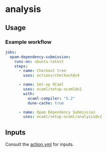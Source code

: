 # analysis

## Usage

### Example workflow

```yml
jobs:
  opam-dependency-submission:
    runs-on: ubuntu-latest
    steps:
      - name: Checkout tree
        uses: actions/checkout@v4

      - name: Set-up OCaml
        uses: ocaml/setup-ocaml@v2
        with:
          ocaml-compiler: "5.2"
          dune-cache: true

      - name: Opam Dependency Submission
        uses: ocaml/setup-ocaml/analysis@v2
```

## Inputs

Consult the [action.yml](./action.yml) for inputs.
